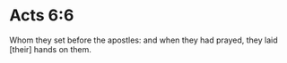 # Acts 6:6

Whom they set before the apostles: and when they had prayed, they laid [their] hands on them.